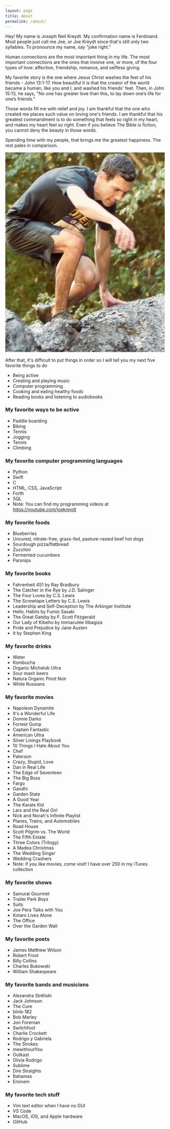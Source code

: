 ```yaml
---
layout: page
title: About
permalink: /about/
---
```


Hey! My name is Joseph Neil Kreydt. My confirmation name is Ferdinand. Most people just call me Joe, or Joe Kreydt since that's still only two syllables. To pronounce my name, say "joke right."

Human connections are the most important thing in my life. The most important connections are the ones that involve one, or more, of the four types of love: affection, friendship, romance, and selfless giving.

My favorite story is the one where Jesus Christ washes the feet of his friends - John 13:1-17. How beautiful it is that the creator of the world became a human, like you and I, and washed his friends' feet. Then, in John 15:13, he says, "No one has greater love than this, to lay down one’s life for one’s friends."

Those words fill me with relief and joy. I am thankful that the one who created me places such value on loving one's friends. I am thankful that his greatest commandment is to do something that feels so right in my heart, and makes my heart feel so right. Even if you believe The Bible is fiction, you cannot deny the beauty in those words.

Spending time with my people, that brings me the greatest happiness. The rest pales in comparison.

![Joe climbing over a mound of mud in a race](/assets/race.jpeg)

After that, it's difficult to put things in order so I will tell you my next five favorite things to do
* Being active
* Creating and playing music
* Computer programming
* Cooking and eating healthy foods
* Reading books and listening to audiobooks

### My favorite ways to be active
* Paddle boarding
* Biking
* Tennis
* Jogging
* Tennis
* Climbing

### My favorite computer programming languages
* Python
* Swift
* C
* HTML, CSS, JavaScript
* Forth
* SQL
* Note: You can find my programming videos at <a href="https://youtube.com/joekreydt" target="_blank">https://youtube.com/joekreydt</a>

### My favorite foods
* Blueberries
* Uncured, nitrate-free, grass-fed, pasture-rasied beef hot dogs
* Sourdough pizza/flatbread
* Zucchini
* Fermented cucumbers
* Parsnips

### My favorite books
* Fahrenheit 451 by Ray Bradbury
* The Catcher in the Rye by J.D. Salinger
* The Four Loves by C.S. Lewis
* The Screwtape Letters by C.S. Lewis
* Leadership and Self-Deception by The Arbinger Institute
* Hello, Habits by Fumio Sasaki
* The Great Gatsby by F. Scott Fitzgerald
* Our Lady of Kibeho by Immaculée Ilibagiza
* Pride and Prejudice by Jane Austen
* It by Stephen King

### My favorite drinks
* Water
* Kombucha
* Organic Michelob Ultra
* Sour mash beers
* Natura Organic Pinot Noir
* White Russians

### My favorite movies
* Napoleon Dynamite
* It's a Wonderful Life
* Donnie Darko
* Forrest Gump
* Captain Fantastic
* American Ultra
* Silver Linings Playbook
* 10 Things I Hate About You
* Chef
* Paterson
* Crazy, Stupid, Love
* Dan in Real Life
* The Edge of Seventeen
* The Big Boss
* Fargo
* Gandhi
* Garden State
* A Good Year
* The Karate Kid
* Lars and the Real Girl
* Nick and Norah's Infinite Playlist
* Planes, Trains, and Automobiles
* Road House
* Scott Pilgrim vs. The World
* The Fifth Estate
* Three Colors (Trilogy)
* A Madea Christmas
* The Wedding Singer
* Wedding Crashers
* Note: if you like movies, come visit! I have over 250 in my iTunes collection

### My favorite shows
* Samurai Gourmet
* Trailer Park Boys
* Suits
* Joe Pera Talks with You
* Kotaro Lives Alone
* The Office
* Over the Garden Wall

### My favorite poets
* James Matthew Wilson
* Robert Frost
* Billy Collins
* Charles Bukowski
* William Shakespeare

### My favorite bands and musicians
* Alexandra Stréliski
* Jack Johnson
* The Cure
* blink-182
* Bob Marley
* Jon Foreman
* Switchfoot
* Charlie Crockett
* Rodrigo y Gabriela
* The Strokes
* mewithoutYou
* Outkast
* Olivia Rodrigo
* Sublime
* Dire Straights
* Bahamas
* Eminem

### My favorite tech stuff
* Vim text editor when I have no GUI
* VS Code
* MacOS, iOS, and Apple hardware
* GitHub
